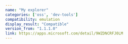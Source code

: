 ```yaml
---
name: "My explorer"
categories: ['oss', 'dev-tools']
compatibility: emulation
display_result: "Compatible"
version_from: "1.1.1.0"
link: https://apps.microsoft.com/detail/9WZDNCRFJ0LM
---
```

